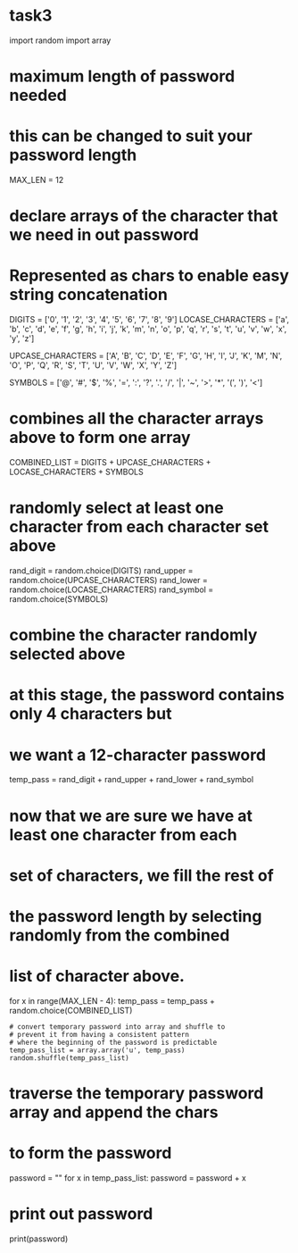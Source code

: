 # task3
import random
import array
 
# maximum length of password needed
# this can be changed to suit your password length
MAX_LEN = 12
 
# declare arrays of the character that we need in out password
# Represented as chars to enable easy string concatenation
DIGITS = ['0', '1', '2', '3', '4', '5', '6', '7', '8', '9'] 
LOCASE_CHARACTERS = ['a', 'b', 'c', 'd', 'e', 'f', 'g', 'h',
                     'i', 'j', 'k', 'm', 'n', 'o', 'p', 'q',
                     'r', 's', 't', 'u', 'v', 'w', 'x', 'y',
                     'z']
 
UPCASE_CHARACTERS = ['A', 'B', 'C', 'D', 'E', 'F', 'G', 'H',
                     'I', 'J', 'K', 'M', 'N', 'O', 'P', 'Q',
                     'R', 'S', 'T', 'U', 'V', 'W', 'X', 'Y',
                     'Z']
 
SYMBOLS = ['@', '#', '$', '%', '=', ':', '?', '.', '/', '|', '~', '>',
           '*', '(', ')', '<']
 
# combines all the character arrays above to form one array
COMBINED_LIST = DIGITS + UPCASE_CHARACTERS + LOCASE_CHARACTERS + SYMBOLS
 
# randomly select at least one character from each character set above
rand_digit = random.choice(DIGITS)
rand_upper = random.choice(UPCASE_CHARACTERS)
rand_lower = random.choice(LOCASE_CHARACTERS)
rand_symbol = random.choice(SYMBOLS)
 
# combine the character randomly selected above
# at this stage, the password contains only 4 characters but
# we want a 12-character password
temp_pass = rand_digit + rand_upper + rand_lower + rand_symbol
 
 
# now that we are sure we have at least one character from each
# set of characters, we fill the rest of
# the password length by selecting randomly from the combined
# list of character above.
for x in range(MAX_LEN - 4):
    temp_pass = temp_pass + random.choice(COMBINED_LIST)
 
    # convert temporary password into array and shuffle to
    # prevent it from having a consistent pattern
    # where the beginning of the password is predictable
    temp_pass_list = array.array('u', temp_pass)
    random.shuffle(temp_pass_list)
 
# traverse the temporary password array and append the chars
# to form the password
password = ""
for x in temp_pass_list:
        password = password + x
         
# print out password
print(password)
